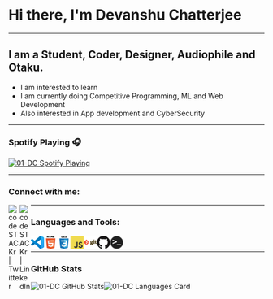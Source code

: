 # Hi there, I'm Devanshu Chatterjee

---

## I am a Student, Coder, Designer, Audiophile and Otaku.

- I am interested to learn
- I am currently doing Competitive Programming, ML and Web Development
- Also interested in App development and CyberSecurity

---

### Spotify Playing 🎧

[<img src="https://01-dc.vercel.app/api/spotify-playing" alt="01-DC Spotify Playing" width="350" />](https://open.spotify.com/user/2prvkd3m2pk9hp15rb5t7yk8f)

---

### Connect with me:

[<img align="left" alt="codeSTACKr | Twitter" width="22px" src="https://cdn.jsdelivr.net/npm/simple-icons@v3/icons/twitter.svg" />](https://twitter.com/4190_DC)
[<img align="left" alt="codeSTACKr | LinkedIn" width="22px" src="https://cdn.jsdelivr.net/npm/simple-icons@v3/icons/linkedin.svg" />](https://www.linkedin.com/in/devanshu-chatterjee-517645200/)

---

### Languages and Tools:

<img align="left" alt="Visual Studio Code" width="26px" src="https://raw.githubusercontent.com/github/explore/80688e429a7d4ef2fca1e82350fe8e3517d3494d/topics/visual-studio-code/visual-studio-code.png" />

<img align="left" alt="HTML5" width="26px" src="https://raw.githubusercontent.com/github/explore/80688e429a7d4ef2fca1e82350fe8e3517d3494d/topics/html/html.png" />
<img align="left" alt="CSS3" width="26px" src="https://raw.githubusercontent.com/github/explore/80688e429a7d4ef2fca1e82350fe8e3517d3494d/topics/css/css.png" />

<img align="left" alt="JavaScript" width="26px" src="https://raw.githubusercontent.com/github/explore/80688e429a7d4ef2fca1e82350fe8e3517d3494d/topics/javascript/javascript.png" />

<img align="left" alt="Git" width="26px" src="https://raw.githubusercontent.com/github/explore/80688e429a7d4ef2fca1e82350fe8e3517d3494d/topics/git/git.png" />

<img align="left" alt="GitHub" width="26px" src="https://raw.githubusercontent.com/github/explore/78df643247d429f6cc873026c0622819ad797942/topics/github/github.png" />

<img align="left" alt="Terminal" width="26px" src="https://raw.githubusercontent.com/github/explore/80688e429a7d4ef2fca1e82350fe8e3517d3494d/topics/terminal/terminal.png" />

</br>

---

### GitHub Stats

<img align="left" alt="01-DC GitHub Stats" src="https://01-dc.vercel.app/api?username=01-dc&hide=issues&show_icons=true&hide_border=true&count_private=true&theme=radical" />

<img align="left" alt="01-DC Languages Card" src="https://github-readme-stats.vercel.app/api/top-langs/?username=anuraghazra&layout=compact" />

